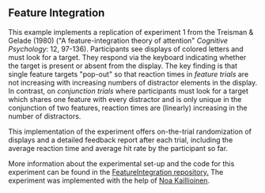 ## Feature Integration

This example implements a replication of experiment 1 from the Treisman & Gelade (1980) ("A feature-integration theory of attention" *Cognitive Psychology*: 12, 97-136). Participants see displays of colored letters and must look for a target. They respond via the keyboard indicating whether the target is present or absent from the display. The key finding is that single feature targets "pop-out" so that reaction times in *feature trials* are not increasing with increasing numbers of distractor elements in the display. In contrast, on *conjunction trials* where participants must look for a target which shares one feature with every distractor and is only unique in the conjunction of two features, reaction times are (linearly) increasing in the number of distractors.

This implementation of the experiment offers on-the-trial randomization of displays and a detailed feedback report after each trial, including the average reaction time and average hit rate by the participant so far.

More information about the experimental set-up and the code for this experiment can be found in
the <a href="https://github.com/magpie-ea/FeatureIntegration" title="FeatureIntegration"
target="_blank"> FeatureIntegration repository.</a> The experiment was implemented with the
help of [Noa Kaillioinen](https://github.com/n-kall). 
